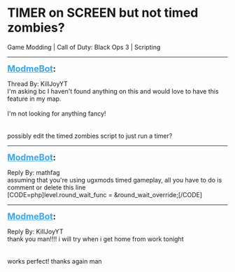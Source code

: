 # TIMER on SCREEN but not timed zombies?
Game Modding | Call of Duty: Black Ops 3 | Scripting

---
<strong style="font-size: 1.4em;"><span style="text-decoration: underline;text-decoration-color: #34a7f9;"><span style="color:#34a7f9;">ModmeBot</span></span>:</strong>

<p>Thread By: KillJoyYT<br />I&#39;m asking bc I haven&#39;t found anything on this and would love to have this feature in my map.<br /> <br />I&#39;m not looking for anything fancy!<br /> <br /> <br />possibly edit the timed zombies script to just run a timer?</p>

---
<strong style="font-size: 1.4em;"><span style="text-decoration: underline;text-decoration-color: #34a7f9;"><span style="color:#34a7f9;">ModmeBot</span></span>:</strong>

<p>Reply By: mathfag<br />assuming that you&#39;re using ugxmods timed gameplay, all you have to do is comment or delete this line<br />[CODE=php]level.round_wait_func = &amp;round_wait_override;[/CODE]</p>

---
<strong style="font-size: 1.4em;"><span style="text-decoration: underline;text-decoration-color: #34a7f9;"><span style="color:#34a7f9;">ModmeBot</span></span>:</strong>

<p>Reply By: KillJoyYT<br />thank you man!!!! i will try when i get home from work tonight<br /> <br /> <br />works perfect! thanks again man</p>
